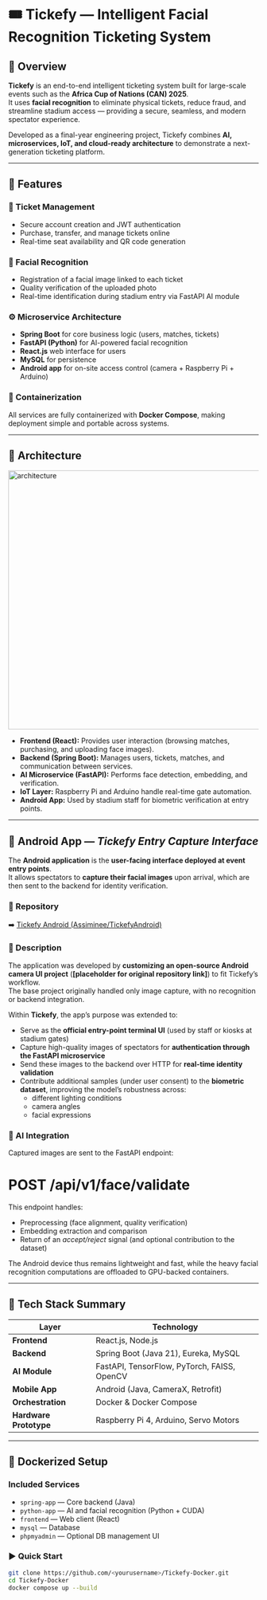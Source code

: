 # 🎟️ Tickefy — Intelligent Facial Recognition Ticketing System

## 🧠 Overview
**Tickefy** is an end-to-end intelligent ticketing system built for large-scale events such as the **Africa Cup of Nations (CAN) 2025**.  
It uses **facial recognition** to eliminate physical tickets, reduce fraud, and streamline stadium access — providing a secure, seamless, and modern spectator experience.

Developed as a final-year engineering project, Tickefy combines **AI, microservices, IoT, and cloud-ready architecture** to demonstrate a next-generation ticketing platform.

---

## 🚀 Features

### 🎫 Ticket Management
- Secure account creation and JWT authentication  
- Purchase, transfer, and manage tickets online  
- Real-time seat availability and QR code generation  

### 👤 Facial Recognition
- Registration of a facial image linked to each ticket  
- Quality verification of the uploaded photo  
- Real-time identification during stadium entry via FastAPI AI module  

### ⚙️ Microservice Architecture
- **Spring Boot** for core business logic (users, matches, tickets)  
- **FastAPI (Python)** for AI-powered facial recognition  
- **React.js** web interface for users  
- **MySQL** for persistence  
- **Android app** for on-site access control (camera + Raspberry Pi + Arduino)  

### 🧩 Containerization
All services are fully containerized with **Docker Compose**, making deployment simple and portable across systems.

---

## 🧱 Architecture
<img width="1190" height="520" alt="architecture" src="https://github.com/user-attachments/assets/3df8a134-156c-4a24-afa0-298366d2ef8e" />


- **Frontend (React):** Provides user interaction (browsing matches, purchasing, and uploading face images).  
- **Backend (Spring Boot):** Manages users, tickets, matches, and communication between services.  
- **AI Microservice (FastAPI):** Performs face detection, embedding, and verification.  
- **IoT Layer:** Raspberry Pi and Arduino handle real-time gate automation.  
- **Android App:** Used by stadium staff for biometric verification at entry points.

---

## 📱 Android App — *Tickefy Entry Capture Interface*

The **Android application** is the **user-facing interface deployed at event entry points**.  
It allows spectators to **capture their facial images** upon arrival, which are then sent to the backend for identity verification.

### 🔗 Repository
➡️ [Tickefy Android (Assiminee/TickefyAndroid)](https://github.com/Assiminee/TickefyAndroid)

### 📘 Description
The application was developed by **customizing an open-source Android camera UI project** (**[placeholder for original repository link]**) to fit Tickefy’s workflow.  
The base project originally handled only image capture, with no recognition or backend integration.  

Within **Tickefy**, the app’s purpose was extended to:
- Serve as the **official entry-point terminal UI** (used by staff or kiosks at stadium gates)  
- Capture high-quality images of spectators for **authentication through the FastAPI microservice**  
- Send these images to the backend over HTTP for **real-time identity validation**  
- Contribute additional samples (under user consent) to the **biometric dataset**, improving the model’s robustness across:
  - different lighting conditions  
  - camera angles  
  - facial expressions  

### 🧠 AI Integration
Captured images are sent to the FastAPI endpoint:

# POST /api/v1/face/validate
This endpoint handles:
- Preprocessing (face alignment, quality verification)
- Embedding extraction and comparison
- Return of an *accept/reject* signal (and optional contribution to the dataset)

The Android device thus remains lightweight and fast, while the heavy facial recognition computations are offloaded to GPU-backed containers.

---

## 🧰 Tech Stack Summary

| Layer | Technology |
|-------|-------------|
| **Frontend** | React.js, Node.js |
| **Backend** | Spring Boot (Java 21), Eureka, MySQL |
| **AI Module** | FastAPI, TensorFlow, PyTorch, FAISS, OpenCV |
| **Mobile App** | Android (Java, CameraX, Retrofit) |
| **Orchestration** | Docker & Docker Compose |
| **Hardware Prototype** | Raspberry Pi 4, Arduino, Servo Motors |

---

## 🐳 Dockerized Setup

### Included Services
- `spring-app` — Core backend (Java)
- `python-app` — AI and facial recognition (Python + CUDA)
- `frontend` — Web client (React)
- `mysql` — Database
- `phpmyadmin` — Optional DB management UI

### ▶️ Quick Start
```bash
git clone https://github.com/<yourusername>/Tickefy-Docker.git
cd Tickefy-Docker
docker compose up --build
